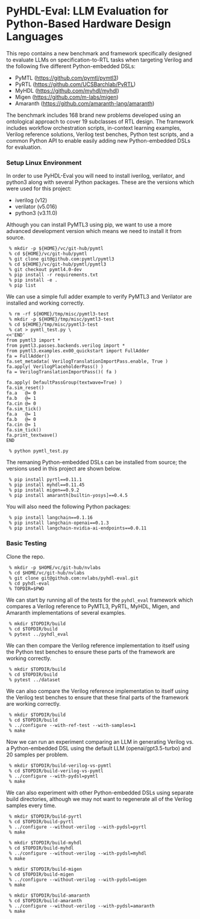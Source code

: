 
# PyHDL-Eval: LLM Evaluation for Python-Based Hardware Design Languages

This repo contains a new benchmark and framework specifically designed to
evaluate LLMs on specification-to-RTL tasks when targeting Verilog and
the following five different Python-embedded DSLs:

 - PyMTL (https://github.com/pymtl/pymtl3)
 - PyRTL (https://github.com/UCSBarchlab/PyRTL)
 - MyHDL (https://github.com/myhdl/myhdl)
 - Migen (https://github.com/m-labs/migen)
 - Amaranth (https://github.com/amaranth-lang/amaranth)

The benchmark includes 168 brand new problems developed using an
ontological approach to cover 19 subclasses of RTL design. The framework
includes workflow orchestration scripts, in-context learning examples,
Verilog reference solutions, Verilog test benches, Python test scripts,
and a common Python API to enable easily adding new Python-embedded DSLs
for evaluation.

### Setup Linux Environment

In order to use PyHDL-Eval you will need to install iverilog, verilator,
and python3 along with several Python packages. These are the versions
which were used for this project:

 - iverilog (v12)
 - verilator (v5.016)
 - python3 (v3.11.0)

Although you can install PyMTL3 using pip, we want to use a more advanced
development version which means we need to install it from source.

```
 % mkdir -p ${HOME}/vc/git-hub/pymtl
 % cd ${HOME}/vc/git-hub/pymtl
 % git clone git@github.com:pymtl/pymtl3
 % cd ${HOME}/vc/git-hub/pymtl/pymtl3
 % git checkout pymtl4.0-dev
 % pip install -r requirements.txt
 % pip install -e .
 % pip list
```

We can use a simple full adder example to verify PyMTL3 and Verilator are
installed and working correctly.

```
 % rm -rf ${HOME}/tmp/misc/pymtl3-test
 % mkdir -p ${HOME}/tmp/misc/pymtl3-test
 % cd ${HOME}/tmp/misc/pymtl3-test
 % cat > pymtl_test.py \
<<'END'
from pymtl3 import *
from pymtl3.passes.backends.verilog import *
from pymtl3.examples.ex00_quickstart import FullAdder
fa = FullAdder()
fa.set_metadata( VerilogTranslationImportPass.enable, True )
fa.apply( VerilogPlaceholderPass() )
fa = VerilogTranslationImportPass()( fa )

fa.apply( DefaultPassGroup(textwave=True) )
fa.sim_reset()
fa.a   @= 0
fa.b   @= 1
fa.cin @= 0
fa.sim_tick()
fa.a   @= 1
fa.b   @= 0
fa.cin @= 1
fa.sim_tick()
fa.print_textwave()
END

 % python pymtl_test.py
```

The remaning Python-embedded DSLs can be installed from source; the
versions used in this project are shown below.

```
 % pip install pyrtl==0.11.1
 % pip install myhdl==0.11.45
 % pip install migen==0.9.2
 % pip install amaranth[builtin-yosys]==0.4.5
```

You will also need the following Python packages:

```
 % pip install langchain==0.1.16
 % pip install langchain-openai==0.1.3
 % pip install langchain-nvidia-ai-endpoints==0.0.11
```

### Basic Testing

Clone the repo.

```
 % mkdir -p $HOME/vc/git-hub/nvlabs
 % cd $HOME/vc/git-hub/nvlabs
 % git clone git@github.com:nvlabs/pyhdl-eval.git
 % cd pyhdl-eval
 % TOPDIR=$PWD
```

We can start by running all of the tests for the `pyhdl_eval` framework
which compares a Verilog reference to PyMTL3, PyRTL, MyHDL, Migen, and
Amaranth implementations of several examples.

```
 % mkdir $TOPDIR/build
 % cd $TOPDIR/build
 % pytest ../pyhdl_eval
```

We can then compare the Verilog reference implementation to itself using
the Python test benches to ensure these parts of the framework are
working correctly.

```
 % mkdir $TOPDIR/build
 % cd $TOPDIR/build
 % pytest ../dataset
```

We can also compare the Verilog reference implementation to itself using
the Verilog test benches to ensure that these final parts of the
framework are working correctly.

```
 % mkdir $TOPDIR/build
 % cd $TOPDIR/build
 % ../configure --with-ref-test --with-samples=1
 % make
```

Now we can run an experiment comparing an LLM in generating Verilog vs. a
Python-embedded DSL using the default LLM (openai/gpt3.5-turbo) and 20
samples per problem.

```
 % mkdir $TOPDIR/build-verilog-vs-pymtl
 % cd $TOPDIR/build-verilog-vs-pymtl
 % ../configure --with-pydsl=pymtl
 % make
```

We can also experiment with other Python-embedded DSLs using separate
build directories, although we may not want to regenerate all of the
Verilog samples every time.

```
 % mkdir $TOPDIR/build-pyrtl
 % cd $TOPDIR/build-pyrtl
 % ../configure --without-verilog --with-pydsl=pyrtl
 % make

 % mkdir $TOPDIR/build-myhdl
 % cd $TOPDIR/build-myhdl
 % ../configure --without-verilog --with-pydsl=myhdl
 % make

 % mkdir $TOPDIR/build-migen
 % cd $TOPDIR/build-migen
 % ../configure --without-verilog --with-pydsl=migen
 % make

 % mkdir $TOPDIR/build-amaranth
 % cd $TOPDIR/build-amaranth
 % ../configure --without-verilog --with-pydsl=amaranth
 % make
```

